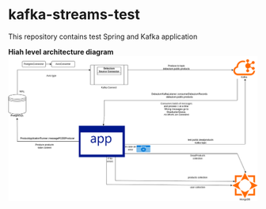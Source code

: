 # kafka-streams-test
This repository contains test Spring and Kafka application 


**Hiah level architecture diagram**
![Diagram](https://github.com/DenisKanapin/kafka-streams-test/blob/main/Diagram_testcode.png?raw=true)
